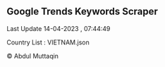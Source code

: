 

## Google Trends Keywords Scraper 
 
Last Update 14-04-2023 , 07:44:49

Country List :
VIETNAM.json



© Abdul Muttaqin 
